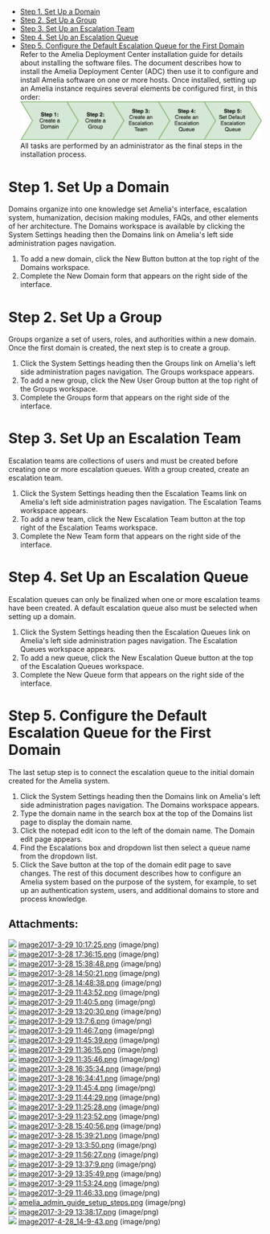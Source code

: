 -   [Step 1. Set Up a Domain](#InitialSystemSetup-Step1.SetUpaDomain)
-   [Step 2. Set Up a Group](#InitialSystemSetup-Step2.SetUpaGroup)
-   [Step 3. Set Up an Escalation Team](#InitialSystemSetup-Step3.SetUpanEscalationTeam)
-   [Step 4. Set Up an Escalation Queue](#InitialSystemSetup-Step4.SetUpanEscalationQueue)
-   [Step 5. Configure the Default Escalation Queue for the First Domain](#InitialSystemSetup-Step5.ConfiguretheDefaultEscalationQueuefortheFirstDomain)
Refer to the Amelia Deployment Center installation guide for details about installing the software files. The document describes how to install the Amelia Deployment Center (ADC) then use it to configure and install Amelia software on one or more hosts.
Once installed, setting up an Amelia instance requires several elements be configured first, in this order:
![](attachments/11940196/11940226.png)
All tasks are performed by an administrator as the final steps in the installation process.
# Step 1. Set Up a Domain
Domains organize into one knowledge set Amelia's interface, escalation system, humanization, decision making modules, FAQs, and other elements of her architecture.
The Domains workspace is available by clicking the System Settings heading then the Domains link on Amelia's left side administration pages navigation.
1.  To add a new domain, click the New Button button at the top right of the Domains workspace.
2.  Complete the New Domain form that appears on the right side of the interface.
# Step 2. Set Up a Group
Groups organize a set of users, roles, and authorities within a new domain. Once the first domain is created, the next step is to create a group.
1.  Click the System Settings heading then the Groups link on Amelia's left side administration pages navigation. The Groups workspace appears.
2.  To add a new group, click the New User Group button at the top right of the Groups workspace.
3.  Complete the Groups form that appears on the right side of the interface.
# Step 3. Set Up an Escalation Team
Escalation teams are collections of users and must be created before creating one or more escalation queues. With a group created, create an escalation team.
1.  Click the System Settings heading then the Escalation Teams link on Amelia's left side administration pages navigation. The Escalation Teams workspace appears.
2.  To add a new team, click the New Escalation Team button at the top right of the Escalation Teams workspace.
3.  Complete the New Team form that appears on the right side of the interface.
# Step 4. Set Up an Escalation Queue
Escalation queues can only be finalized when one or more escalation teams have been created. A default escalation queue also must be selected when setting up a domain.
1.  Click the System Settings heading then the Escalation Queues link on Amelia's left side administration pages navigation. The Escalation Queues workspace appears.
2.  To add a new queue, click the New Escalation Queue button at the top of the Escalation Queues workspace.
3.  Complete the New Queue form that appears on the right side of the interface.
# Step 5. Configure the Default Escalation Queue for the First Domain
The last setup step is to connect the escalation queue to the initial domain created for the Amelia system.
1.  Click the System Settings heading then the Domains link on Amelia's left side administration pages navigation. The Domains workspace appears.
2.  Type the domain name in the search box at the top of the Domains list page to display the domain name.
3.  Click the notepad edit icon to the left of the domain name. The Domain edit page appears.
4.  Find the Escalations box and dropdown list then select a queue name from the dropdown list.
5.  Click the Save button at the top of the domain edit page to save changes.
The rest of this document describes how to configure an Amelia system based on the purpose of the system, for example, to set up an authentication system, users, and additional domains to store and process knowledge.
## Attachments:
![](images/icons/bullet_blue.gif) [image2017-3-29 10:17:25.png](attachments/11940196/11940197.png) (image/png)  
![](images/icons/bullet_blue.gif) [image2017-3-28 17:36:15.png](attachments/11940196/11940198.png) (image/png)  
![](images/icons/bullet_blue.gif) [image2017-3-28 15:38:48.png](attachments/11940196/11940199.png) (image/png)  
![](images/icons/bullet_blue.gif) [image2017-3-28 14:50:21.png](attachments/11940196/11940200.png) (image/png)  
![](images/icons/bullet_blue.gif) [image2017-3-28 14:48:38.png](attachments/11940196/11940201.png) (image/png)  
![](images/icons/bullet_blue.gif) [image2017-3-29 11:43:52.png](attachments/11940196/11940202.png) (image/png)  
![](images/icons/bullet_blue.gif) [image2017-3-29 11:40:5.png](attachments/11940196/11940203.png) (image/png)  
![](images/icons/bullet_blue.gif) [image2017-3-29 13:20:30.png](attachments/11940196/11940204.png) (image/png)  
![](images/icons/bullet_blue.gif) [image2017-3-29 13:7:6.png](attachments/11940196/11940205.png) (image/png)  
![](images/icons/bullet_blue.gif) [image2017-3-29 11:46:7.png](attachments/11940196/11940206.png) (image/png)  
![](images/icons/bullet_blue.gif) [image2017-3-29 11:45:39.png](attachments/11940196/11940207.png) (image/png)  
![](images/icons/bullet_blue.gif) [image2017-3-29 11:36:15.png](attachments/11940196/11940208.png) (image/png)  
![](images/icons/bullet_blue.gif) [image2017-3-29 11:35:46.png](attachments/11940196/11940209.png) (image/png)  
![](images/icons/bullet_blue.gif) [image2017-3-28 16:35:34.png](attachments/11940196/11940210.png) (image/png)  
![](images/icons/bullet_blue.gif) [image2017-3-28 16:34:41.png](attachments/11940196/11940211.png) (image/png)  
![](images/icons/bullet_blue.gif) [image2017-3-29 11:45:4.png](attachments/11940196/11940212.png) (image/png)  
![](images/icons/bullet_blue.gif) [image2017-3-29 11:44:29.png](attachments/11940196/11940213.png) (image/png)  
![](images/icons/bullet_blue.gif) [image2017-3-29 11:25:28.png](attachments/11940196/11940214.png) (image/png)  
![](images/icons/bullet_blue.gif) [image2017-3-29 11:23:52.png](attachments/11940196/11940215.png) (image/png)  
![](images/icons/bullet_blue.gif) [image2017-3-28 15:40:56.png](attachments/11940196/11940216.png) (image/png)  
![](images/icons/bullet_blue.gif) [image2017-3-28 15:39:21.png](attachments/11940196/11940217.png) (image/png)  
![](images/icons/bullet_blue.gif) [image2017-3-29 13:3:50.png](attachments/11940196/11940218.png) (image/png)  
![](images/icons/bullet_blue.gif) [image2017-3-29 11:56:27.png](attachments/11940196/11940219.png) (image/png)  
![](images/icons/bullet_blue.gif) [image2017-3-29 13:37:9.png](attachments/11940196/11940220.png) (image/png)  
![](images/icons/bullet_blue.gif) [image2017-3-29 13:35:49.png](attachments/11940196/11940221.png) (image/png)  
![](images/icons/bullet_blue.gif) [image2017-3-29 11:53:24.png](attachments/11940196/11940222.png) (image/png)  
![](images/icons/bullet_blue.gif) [image2017-3-29 11:46:33.png](attachments/11940196/11940223.png) (image/png)  
![](images/icons/bullet_blue.gif) [amelia_admin_guide_setup_steps.png](attachments/11940196/11940224.png) (image/png)  
![](images/icons/bullet_blue.gif) [image2017-3-29 13:38:17.png](attachments/11940196/11940225.png) (image/png)  
![](images/icons/bullet_blue.gif) [image2017-4-28_14-9-43.png](attachments/11940196/11940226.png) (image/png)  
